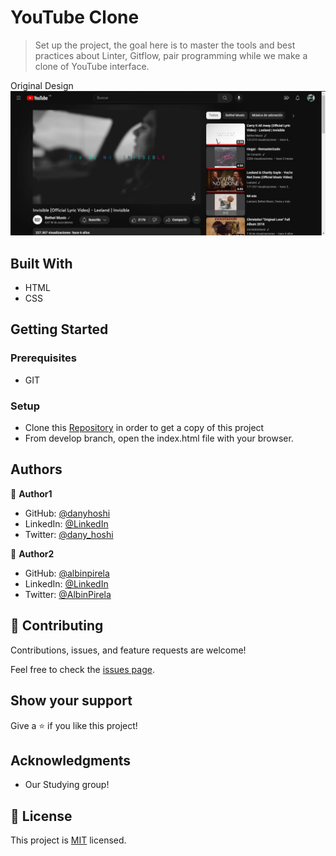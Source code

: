 # YouTube Clone

> Set up the project, the goal here is to master the tools and best practices about Linter, Gitflow, pair programming while we make a clone of YouTube interface. 

Original Design
![screenshotDesign](./images/screenshot.jpg)


## Built With

- HTML
- CSS

## Getting Started


### Prerequisites
- GIT 

### Setup
- Clone this [Repository](https://github.com/danyhoshi/youtube-clone.git) in order to get a copy of this project
- From develop branch, open the index.html file with your browser.

## Authors

👤 **Author1**

- GitHub: [@danyhoshi](https://github.com/danyhoshi)
- LinkedIn: [@LinkedIn](https://www.linkedin.com/in/daniela-gonz%C3%A1lez-ba16a556/)
- Twitter: [@dany_hoshi](https://twitter.com/Dany_hoshi)

👤 **Author2**

- GitHub: [@albinpirela](https://github.com/Albinpirela)
- LinkedIn: [@LinkedIn](https://www.linkedin.com/in/albin-pirela-21528a222/)
- Twitter: [@AlbinPirela](https://twitter.com/243f3669846b4b5)

## 🤝 Contributing

Contributions, issues, and feature requests are welcome!

Feel free to check the [issues page](../../issues/).

## Show your support

Give a ⭐️ if you like this project!

## Acknowledgments

- Our Studying group!

## 📝 License

This project is [MIT](./MIT.md) licensed.
